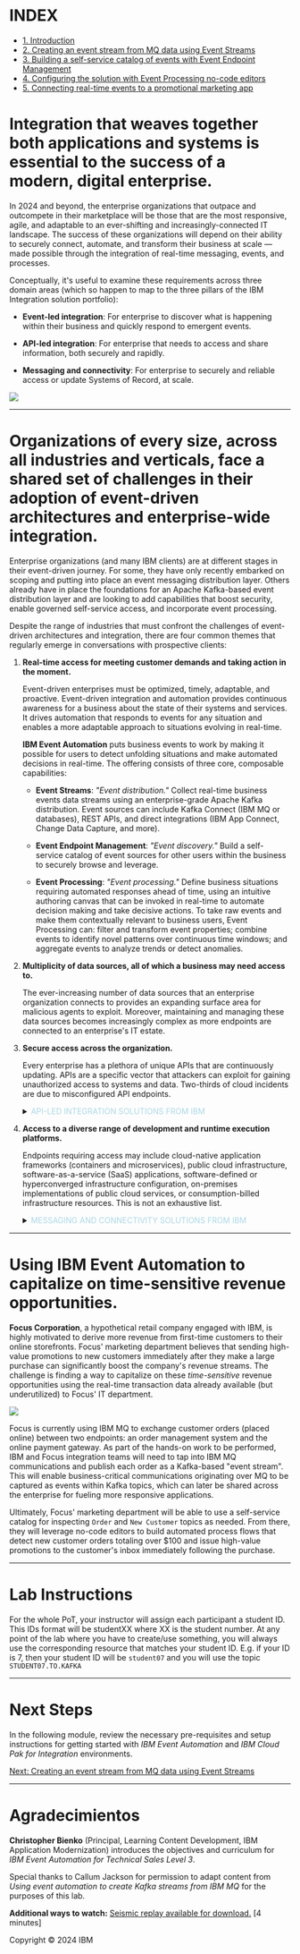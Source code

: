 
INDEX
=====

*   [1. Introduction](./)
*   [2. Creating an event stream from MQ data using Event Streams](1/index.md)
*   [3. Building a self-service catalog of events with Event Endpoint Management](2/index.md)
*   [4. Configuring the solution with Event Processing no-code editors](3/index.md/)
*   [5. Connecting real-time events to a promotional marketing app](4/index.md)

**Integration** that weaves together both applications and systems is essential to the success of a modern, digital enterprise.
===============================================================================================================================
 
In 2024 and beyond, the enterprise organizations that outpace and outcompete in their marketplace will be those that are the most responsive, agile, and adaptable to an ever-shifting and increasingly-connected IT landscape. The success of these organizations will depend on their ability to securely connect, automate, and transform their business at scale — made possible through the integration of real-time messaging, events, and processes.

Conceptually, it's useful to examine these requirements across three domain areas (which so happen to map to the three pillars of the IBM Integration solution portfolio):

*   **Event-led integration**: For enterprise to discover what is happening within their business and quickly respond to emergent events.
    
*   **API-led integration**: For enterprise that needs to access and share information, both securely and rapidly.
    
*   **Messaging and connectivity**: For enterprise to securely and reliable access or update Systems of Record, at scale.
    

[![](images/introduction-1.png)](images/introduction-1.png)

* * *

Organizations of every size, across all industries and verticals, face a **shared set of challenges** in their adoption of event-driven architectures and enterprise-wide integration.
======================================================================================================================================================================================

Enterprise organizations (and many IBM clients) are at different stages in their event-driven journey. For some, they have only recently embarked on scoping and putting into place an event messaging distribution layer. Others already have in place the foundations for an Apache Kafka-based event distribution layer and are looking to add capabilities that boost security, enable governed self-service access, and incorporate event processing.

Despite the range of industries that must confront the challenges of event-driven architectures and integration, there are four common themes that regularly emerge in conversations with prospective clients:

  

1.  **Real-time access for meeting customer demands and taking action in the moment.**
    
    Event-driven enterprises must be optimized, timely, adaptable, and proactive. Event-driven integration and automation provides continuous awareness for a business about the state of their systems and services. It drives automation that responds to events for any situation and enables a more adaptable approach to situations evolving in real-time.    
    
    **IBM Event Automation** puts business events to work by making it possible for users to detect unfolding situations and make automated decisions in real-time. The offering consists of three core, composable capabilities:
    
    *   **Event Streams**: _"Event distribution."_ Collect real-time business events data streams using an enterprise-grade Apache Kafka distribution. Event sources can include Kafka Connect (IBM MQ or databases), REST APIs, and direct integrations (IBM App Connect, Change Data Capture, and more).
        
    *   **Event Endpoint Management**: _"Event discovery."_ Build a self-service catalog of event sources for other users within the business to securely browse and leverage.
        
    *   **Event Processing**: _"Event processing."_ Define business situations requiring automated responses ahead of time, using an intuitive authoring canvas that can be invoked in real-time to automate decision making and take decisive actions. To take raw events and make them contextually relevant to business users, Event Processing can: filter and transform event properties; combine events to identify novel patterns over continuous time windows; and aggregate events to analyze trends or detect anomalies.


2.  **Multiplicity of data sources, all of which a business may need access to.**
    
    The ever-increasing number of data sources that an enterprise organization connects to provides an expanding surface area for malicious agents to exploit. Moreover, maintaining and managing these data sources becomes increasingly complex as more endpoints are connected to an enterprise's IT estate.
    
    
3.  **Secure access across the organization.**
    
    Every enterprise has a plethora of unique APIs that are continuously updating. APIs are a specific vector that attackers can exploit for gaining unauthorized access to systems and data. Two-thirds of cloud incidents are due to misconfigured API endpoints.

    <details>
    <summary><span style="color:lightblue">API-LED INTEGRATION SOLUTIONS FROM IBM</span></summary>

    <p>The combined challenges of managing across a multiplicity of data sources and securing access to that data is addressed by the core competencies of IBM App Connect and IBM App Connect Enterprise.</p>
    
    <p>IBM App Connect allows clients to quickly build and test integration flows with frequently-used authoring tools. It securely connects with hundreds of cloud and on-premises applications via pre-built smart connectors and templates. App Connect's high performance transformation engine virtually supports any-to-any data formats (augmented with AI tooling to assist non-specialists.) It is used to easily deploy integrations with visibility into flow health and performance, for managing across hybrid cloud environments.</p>
    
    <p> · IBM App Connect supports over 200 OOTB connectors and templates for jumpstarting integration. Automation Explorer provides a [community for connectors and templates](https://explorer.automation.ibm.com). Clients can build their own bespoke systems connectors using an [accelerated Connector Development Kit](https://explorer.automation.ibm.com/cdk).</p>
        
    <p> · Once connections have been established to the endpoints across an enterprise, API-fed data must be shared (externally or internally) in order to be acted upon. From the moment these APIs are created, they must be managed and secured by a governance and control framework; it is here that API management plays a critical role. </p>
      
    
    <p> · API-led integration is the cutting edge way to integrate applications and data by leveraging reusable REST APIs. Via IBM App Connect, the API-led integration approach brings together the disciplines of API management and API integration, across on-premises and cloud.</p>
    
    <p> · First, clients build an integration flow for their APIs using an OpenAPI editor for authoring gateway policies that will govern OpenAPI documents. IBM's all-in-one flow editor provides a unified API authoring experience that brings together "application integration" and "API management" into a single tool.</p>
        
    <p> · By contrast, other integration products require different tools, with differing experiences, to be performed by different users. IBM App Connect makes it possible to define an OpenAPI, build an integration flow, secure it with gateway policies, as well as manage and publish it to a developer portal for re-use — all within a unified editor.</p>
        
    <p> · IBM App Connect's partnership with [Noname Security](https://nonamesecurity.com) helps identify undiscovered API exposure and API Connect's integration with [IBM DataPower Gateway](https://www.ibm.com/docs/en/cloud-private/3.1.2?topic=services-datapower-gateway) provides real-time threat and anomaly detection using AI. Clients can utilize [StepZen](https://stepzen.com) to rapidly federate a variety of back-end data sources using highly responsive GraphQL APIs (declaratively defined, developer-friendly).</p>
        
    </details>
    

4.  **Access to a diverse range of development and runtime execution platforms.**
    
    Endpoints requiring access may include cloud-native application frameworks (containers and microservices), public cloud infrastructure, software-as-a-service (SaaS) applications, software-defined or hyperconverged infrastructure configuration, on-premises implementations of public cloud services, or consumption-billed infrastructure resources. This is not an exhaustive list.
    
    <details>
    <summary><span style="color:lightblue">MESSAGING AND CONNECTIVITY SOLUTIONS FROM IBM</span></summary>    
    
    <p>The challenges of integrating across a diverse range of messaging and connectivity endpoints is addressed by a range of IBM technologies: IBM Cloud Pak for Integration, IBM App Connect + API Connect software, and IBM App Connect + API Connect as a Service (on IBM Cloud.)  </p>
    
    <p>IBM Cloud Pak for Integration runs atop Red Hat OpenShift: a vendor-agnostic, containerization platform that is truly hybrid cloud — deployable on nearly every on-premises and cloud infrastructure topology. The offering packages together: API management, application integration, end-to-end security, enterprise messaging, event streaming, and high speed data transfers. It provides a unified place for developers, lines of business, and IT operators to catalog, document, and manage services through a single portal. Likewise, all of these services are bundled and licensed together; there is no need to decide what capabilities are required up-front and clients only pay for how much integration is deployed.</p>
    
    <p>"Integration Assemblies" simplify and automate the deployment of new integrations using the IBM Cloud Pak for Integration. Users can create and manage multiple integration instances as a single object. These instances can be immediately granted high availability (HA) if required. Declarative deployments reduce the complexity of manual integration tasks and rapidly increase the rate at which a business can make new API deployments.</p>
    
    <p>"Operator-deployed container images" take advantage of Red Hat OpenShift's powerful Operators, reducing the complexity of deploying containerized applications, updating images without disruption, and increasing the resiliency of live containers.</p>
    
    </details>

* * *

Using **IBM Event Automation** to capitalize on time-sensitive revenue opportunities.
=====================================================================================

**Focus Corporation**, a hypothetical retail company engaged with IBM, is highly motivated to derive more revenue from first-time customers to their online storefronts. Focus' marketing department believes that sending high-value promotions to new customers immediately after they make a large purchase can significantly boost the company's revenue streams. The challenge is finding a way to capitalize on these _time-sensitive_ revenue opportunities using the real-time transaction data already available (but underutilized) to Focus' IT department.

[![](images/introduction-3.png)](images/introduction-3.png)  

Focus is currently using IBM MQ to exchange customer orders (placed online) between two endpoints: an order management system and the online payment gateway. As part of the hands-on work to be performed, IBM and Focus integration teams will need to tap into IBM MQ communications and publish each order as a Kafka-based "event stream". This will enable business-critical communications originating over MQ to be captured as events within Kafka topics, which can later be shared across the enterprise for fueling more responsive applications.

Ultimately, Focus' marketing department will be able to use a self-service catalog for inspecting `Order` and `New Customer` topics as needed. From there, they will leverage no-code editors to build automated process flows that detect new customer orders totaling over $100 and issue high-value promotions to the customer's inbox immediately following the purchase.

* * *

Lab Instructions
================

For the whole PoT, your instructor will assign each participant a student ID. This IDs format will be studentXX where XX is the student number. At any point of the lab where you have to create/use something, you will always use the corresponding resource that matches your student ID. E.g. if your ID is 7, then your student ID will be `student07` and you will use the topic `STUDENT07.TO.KAFKA`

* * *

Next Steps
==========

In the following module, review the necessary pre-requisites and setup instructions for getting started with _IBM Event Automation_ and _IBM Cloud Pak for Integration_ environments.

[Next: Creating an event stream from MQ data using Event Streams](./1/index.md)

* * *

Agradecimientos
==========

**Christopher Bienko** (Principal, Learning Content Development, IBM Application Modernization) introduces the objectives and curriculum for _IBM Event Automation for Technical Sales Level 3_.

Special thanks to Callum Jackson for permission to adapt content from _Using event automation to create Kafka streams from IBM MQ_ for the purposes of this lab.

**Additional ways to watch:** [Seismic replay available for download.](https://ibm.seismic.com/Link/Content/DCB62pRqMG7jHGT2P6TRjF9b6qF8) \[4 minutes\]

Copyright © 2024 IBM